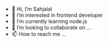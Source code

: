 - 👋 Hi, I’m Sahjalal
- 👀 I’m interested in frontend developer
- 🌱 I’m currently learning node.js
- 💞️ I’m looking to collaborate on ...
- 📫 How to reach me ...

<!---
Emphaticdesign/Emphaticdesign is a ✨ special ✨ repository because its `README.md` (this file) appears on your GitHub profile.
You can click the Preview link to take a look at your changes.
--->
